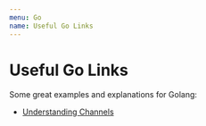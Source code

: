```yaml
---
menu: Go
name: Useful Go Links
---
```


# Useful Go Links

Some great examples and explanations for Golang:

- [Understanding Channels](https://medium.com/rungo/anatomy-of-channels-in-go-concurrency-in-go-1ec336086adb)
